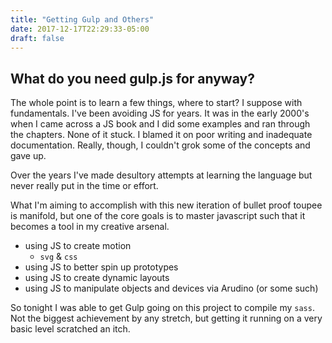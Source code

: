 ```yaml
---
title: "Getting Gulp and Others"
date: 2017-12-17T22:29:33-05:00
draft: false
---
```


## What do you need gulp.js for anyway?

The whole point is to learn a few things, where to start? I suppose with fundamentals. I've been avoiding JS for years. It was in the early 2000's when I came across a JS book and I did some examples and ran through the chapters. None of it stuck. I blamed it on poor writing and inadequate documentation. Really, though, I couldn't grok some of the concepts and gave up.

Over the years I've made desultory attempts at learning the language but never really put in the time or effort.

What I'm aiming to accomplish with this new iteration of bullet proof toupee is manifold, but one of the core goals is to master javascript such that it becomes a tool in my creative arsenal.

* using JS to create motion
  * ````svg```` &amp; ````css````
* using JS to better spin up prototypes
* using JS to create dynamic layouts
* using JS to manipulate objects and devices via Arudino (or some such)

So tonight I was able to get Gulp going on this project to compile my `sass`. Not the biggest achievement by any stretch, but getting it running on a very basic level scratched an itch.
